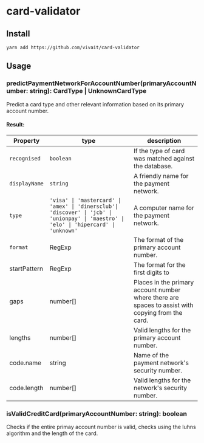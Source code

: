 # card-validator

## Install
`yarn add https://github.com/vivait/card-validator`

## Usage

### predictPaymentNetworkForAccountNumber(primaryAccountNumber: string): CardType | UnknownCardType
Predict a card type and other relevant information based on its primary account number.

#### Result:
| Property | type | description |
| --- | ---|---|
|`recognised`| `boolean`| If the type of card was matched against the database. |
|`displayName`| `string`| A friendly name for the payment network. |
|`type`| `'visa' \| 'mastercard' \| 'amex' \| 'dinersclub'\| 'discover' \| 'jcb' \| 'unionpay' \| 'maestro' \| 'elo' \| 'hipercard' \| 'unknown'`| A computer name for the payment network. |
|`format`| RegExp| The format of the primary account number. |
|startPattern| RegExp| The format for the first digits to|
|gaps| number[]| Places in the primary account number where there are spaces to assist with copying from the card. |
|lengths| number[]| Valid lengths for the primary account number. |
|code.name| string| Name of the payment network's security number. |
|code.length| number[]| Valid lengths for the network's security number. |

### isValidCreditCard(primaryAccountNumber: string): boolean
Checks if the entire primay account number is valid, checks using the luhns algorithm and the length of the card.

